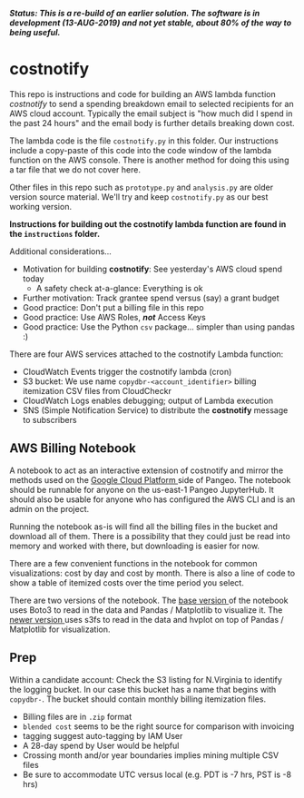 ***Status: This is a re-build of an earlier solution. The software is in development (13-AUG-2019) and not yet stable, about 80% of the way to being useful.***


# costnotify

This repo is instructions and code for building an AWS lambda function *costnotify* to send a spending breakdown 
email to selected recipients for an AWS cloud account. Typically the email subject is "how much did I spend in
the past 24 hours" and the email body is further details breaking down cost. 


The lambda code is the file `costnotify.py` in this folder. Our instructions include a copy-paste of this 
code into the code window of the lambda function on the AWS console. There is another method for doing this
using a tar file that we do not cover here.


Other files in this repo such as `prototype.py` and `analysis.py` are older version source material. 
We'll try and keep `costnotify.py` as our best working version.

**Instructions for building out the costnotify lambda function are found in the `instructions` folder.**

Additional considerations...

- Motivation for building **costnotify**: See yesterday's AWS cloud spend today
  - A safety check at-a-glance: Everything is ok
- Further motivation: Track grantee spend versus (say) a grant budget
- Good practice: Don't put a billing file in this repo
- Good practice: Use AWS Roles, ***not*** Access Keys
- Good practice: Use the Python `csv` package... simpler than using pandas :)


There are four AWS services attached to the costnotify Lambda function:


* CloudWatch Events trigger the costnotify lambda (cron)
* S3 bucket: We use name `copydbr-<account_identifier>` billing itemization CSV files from CloudCheckr 
* CloudWatch Logs enables debugging; output of Lambda execution
* SNS (Simple Notification Service) to distribute the **costnotify** message to subscribers

## AWS Billing Notebook

A notebook to act as an interactive extension of costnotify and mirror the methods used on the
<a href="https://github.com/pangeo-data/gcp-billing">
	Google Cloud Platform
</a>
side of Pangeo. The notebook should be runnable for anyone on the us-east-1 Pangeo JupyterHub. It should also be usable for anyone who has configured the AWS CLI and is an admin on the project.

Running the notebook as-is will find all the billing files in the bucket and download all of them. There is a possibility that they could just be read into memory and worked with there, but downloading is easier for now.

There are a few convenient functions in the notebook for common visualizations: cost by day and cost by month. There is also a line of code to show a table of itemized costs over the time period you select.

There are two versions of the notebook. The 
<a href="https://github.com/robfatland/costnotify/blob/master/aws_billing_notebook.ipynb">
	base version
</a>
of the notebook uses Boto3 to read in the data and Pandas / Matplotlib to visualize it. The 
<a href="https://github.com/robfatland/costnotify/blob/master/aws_billing_notebook_with_hvplot_s3fs.ipynb">
	newer version
</a>
uses s3fs to read in the data and hvplot on top of Pandas / Matplotlib for visualization.

## Prep


Within a candidate account: Check the S3 listing for N.Virginia to identify the logging bucket. 
In our case this bucket has a name that begins with `copydbr-`. The bucket should contain monthly 
billing itemization files. 

- Billing files are in `.zip` format
- `blended cost` seems to be the right source for comparison with invoicing
- tagging suggest auto-tagging by IAM User
- A 28-day spend by User would be helpful
- Crossing month and/or year boundaries implies mining multiple CSV files
- Be sure to accommodate UTC versus local (e.g. PDT is -7 hrs, PST is -8 hrs)
